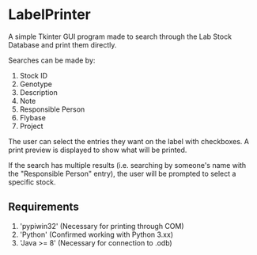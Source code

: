 # LabelPrinter

A simple Tkinter GUI program made to search through the Lab Stock Database and print them directly. 

Searches can be made by: 
1. Stock ID
2. Genotype
3. Description
4. Note
5. Responsible Person
6. Flybase
7. Project

The user can select the entries they want on the label with checkboxes. A print preview is displayed to show what will be printed.

If the search has multiple results (i.e. searching by someone's name with the "Responsible Person" entry), the user will be prompted to select a specific stock.

## Requirements

1. 'pypiwin32' (Necessary for printing through COM)
2. 'Python' (Confirmed working with Python 3.xx)
3. 'Java >= 8' (Necessary for connection to .odb)



